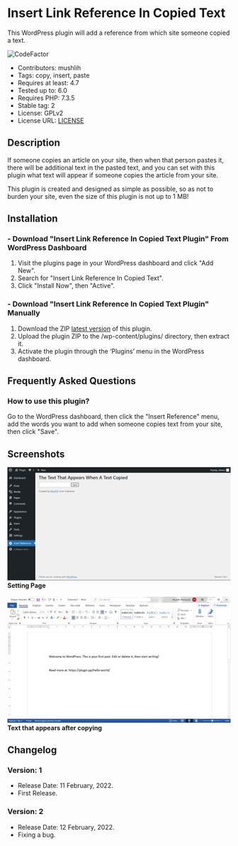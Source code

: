 # Insert Link Reference In Copied Text
This WordPress plugin will add a reference from which site someone copied a text.

![CodeFactor](https://www.codefactor.io/repository/github/mushlih-almubarak/insert-link-reference-in-copied-text/badge)
- Contributors: mushlih
- Tags: copy, insert, paste
- Requires at least: 4.7
- Tested up to: 6.0
- Requires PHP: 7.3.5
- Stable tag: 2
- License: GPLv2
- License URL: [LICENSE](LICENSE)

## Description
If someone copies an article on your site, then when that person pastes it, there will be additional text in the pasted text, and you can set with this plugin what text will appear if someone copies the article from your site.

This plugin is created and designed as simple as possible, so as not to burden your site, even the size of this plugin is not up to 1 MB!

## Installation
### - Download "Insert Link Reference In Copied Text Plugin" From WordPress Dashboard
1. Visit the plugins page in your WordPress dashboard and click "Add New".
2. Search for "Insert Link Reference In Copied Text".
3. Click "Install Now", then "Active".

### - Download "Insert Link Reference In Copied Text Plugin" Manually
1. Download the ZIP [latest version](https://github.com/mushlih-almubarak/Insert-Link-Reference-In-Copied-Text/releases/tag/v2) of this plugin.
2. Upload the plugin ZIP to the /wp-content/plugins/ directory, then extract it.
3. Activate the plugin through the ‘Plugins’ menu in the WordPress dashboard.

## Frequently Asked Questions
### How to use this plugin?
Go to the WordPress dashboard, then click the "Insert Reference" menu, add the words you want to add when someone copies text from your site, then click "Save".

## Screenshots
![Setting Page](Img/screenshot-1.png)
<b>Setting Page</b>
<br><br>
![Text that appears after copying](Img/screenshot-2.png)
<b>Text that appears after copying</b>

## Changelog
### Version: 1
* Release Date: 11 February, 2022.
* First Release.

### Version: 2
* Release Date: 12 February, 2022.
* Fixing a bug.
